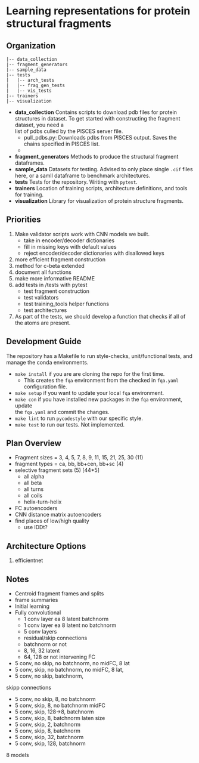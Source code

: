 # Learning representations for protein structural fragments

## Organization ##

```
|-- data_collection
|-- fragment_generators
|-- sample_data
|-- tests
|   |-- arch_tests
|   |-- frag_gen_tests
|   |-- vis_tests
|-- trainers
|-- visualization
```

* **data\_collection**
	Contains scripts to download pdb files for protein structures in dataset. 
	To get started with constructing the fragment dataset, you need a 		
	list of pdbs culled by the PISCES server file.
	- pull\_pdbs.py: Downloads pdbs from PISCES output. Saves the chains 
	specified in PISCES list.
	- 
* **fragment\_generators**
	Methods to produce the structural fragment dataframes. 
* **sample\_data**
	Datasets for testing. Advised to only place single `.cif` files here, or a 
	samll dataframe to benchmark architectures. 
* **tests**
	Tests for the repository. Writing with `pytest`.
* **trainers**
	Location of training scripts, architecture definitions, and tools for 
	training. 
* **visualization**
	Library for visualization of protein structure fragments. 

## Priorities ##

1. Make validator scripts work with CNN models we built.
	- take in encoder/decoder dictionaries
	- fill in missing keys with default values
	- reject encoder/decoder dictionaries with disallowed keys
2. more efficient fragment construction
3. method for c-beta extended
4. document all functions 
5. make more informative README
6. add tests in /tests with pytest
	- test fragment construction
	- test validators
	- test training_tools helper functions
	- test architectures
6. As part of the tests, we should develop a function that checks if all of the atoms are present.

## Development Guide ##

The repository has a Makefile to run style-checks, unit/functional tests, and manage the conda environments. 

* `make install` if you are are cloning the repo for the first time. 
	- This creates the `fqa` environment from the checked in `fqa.yaml` 		
	configuration file. 
* `make setup` if you want to update your local `fqa` environment.
* `make con` if you have installed new packages in the `fqa` environment, update 		
	the `fqa.yaml` and commit the changes. 
* `make lint` to run `pycodestyle` with our specific style. 
* `make test` to run our tests. Not implemented. 

## Plan Overview ##

+ Fragment sizes = 3, 4, 5, 7, 8, 9, 11, 15, 21, 25, 30 (11)
+ fragment types = ca, bb, bb+cen, bb+sc (4)
+ selective fragment sets (5) [44*5]
	+ all alpha
	+ all beta
	+ all turns
	+ all coils
	+ helix-turn-helix
+ FC autoencoders 
+ CNN distance matrix autoencoders
+ find places of low/high quality
	+ use lDDt?

## Architecture Options ##
1. efficientnet

## Notes ##
- Centroid fragment frames and splits
- frame summaries
- Initial learning
- Fully convolutional
	- 1 conv layer ea 8 latent batchnorm
	- 1 conv layer ea 8 latent no batchnorm
	- 5 conv layers 
	- residual/skip connections
	- batchnorm or not 
	- 8, 16, 32 latent
	- 64, 128 or not intervening FC
- 5 conv, no skip, no batchnorm, no midFC, 8 lat
- 5 conv, skip, no batchnorm, no midFC, 8 lat,
- 5 conv, no skip, batchnorm, 

skipp connections
- 5 conv, no skip, 8, no batchnorm
- 5 conv, skip, 8, no batchnorm
midFC
- 5 conv, skip, 128->8, batchnorm
- 5 conv, skip, 8, batchnorm 
laten size
- 5 conv, skip, 2, batchnorm
- 5 conv, skip, 8, batchnorm
- 5 conv, skip, 32, batchnorm
- 5 conv, skip, 128, batchnorm

8 models



  
 

















